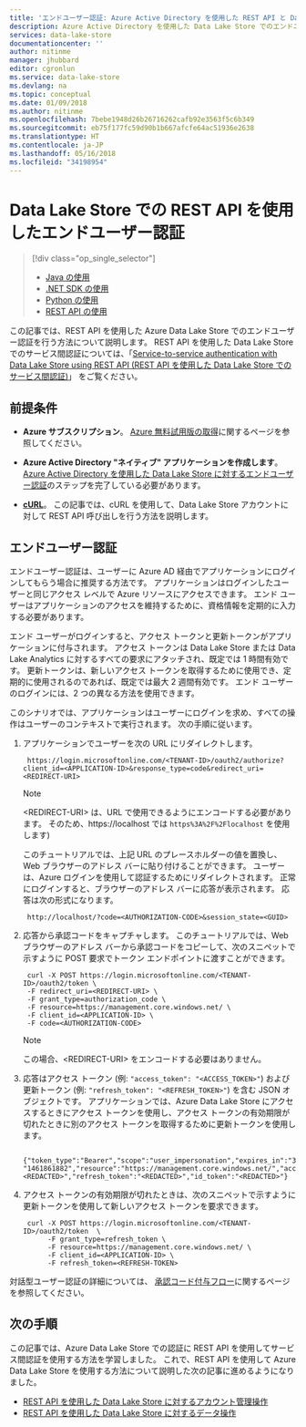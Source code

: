 ```yaml
---
title: 'エンドユーザー認証: Azure Active Directory を使用した REST API と Data Lake Store | Microsoft Docs'
description: Azure Active Directory を使用した Data Lake Store でのエンドユーザー認証に REST API を使用する方法について説明します
services: data-lake-store
documentationcenter: ''
author: nitinme
manager: jhubbard
editor: cgronlun
ms.service: data-lake-store
ms.devlang: na
ms.topic: conceptual
ms.date: 01/09/2018
ms.author: nitinme
ms.openlocfilehash: 7bebe1948d26b26716262cafb92e3563f5c6b349
ms.sourcegitcommit: eb75f177fc59d90b1b667afcfe64ac51936e2638
ms.translationtype: HT
ms.contentlocale: ja-JP
ms.lasthandoff: 05/16/2018
ms.locfileid: "34198954"
---
```

# <a name="end-user-authentication-with-data-lake-store-using-rest-api"></a>Data Lake Store での REST API を使用したエンドユーザー認証
> [!div class="op_single_selector"]
> * [Java の使用](data-lake-store-end-user-authenticate-java-sdk.md)
> * [.NET SDK の使用](data-lake-store-end-user-authenticate-net-sdk.md)
> * [Python の使用](data-lake-store-end-user-authenticate-python.md)
> * [REST API の使用](data-lake-store-end-user-authenticate-rest-api.md)
> 
>  

この記事では、REST API を使用した Azure Data Lake Store でのエンドユーザー認証を行う方法について説明します。 REST API を使用した Data Lake Store でのサービス間認証については、「[Service-to-service authentication with Data Lake Store using REST API (REST API を使用した Data Lake Store でのサービス間認証)](data-lake-store-service-to-service-authenticate-rest-api.md)」 をご覧ください。

## <a name="prerequisites"></a>前提条件

* **Azure サブスクリプション**。 [Azure 無料試用版の取得](https://azure.microsoft.com/pricing/free-trial/)に関するページを参照してください。

* **Azure Active Directory "ネイティブ" アプリケーションを作成します**。 [Azure Active Directory を使用した Data Lake Store に対するエンドユーザー認証](data-lake-store-end-user-authenticate-using-active-directory.md)のステップを完了している必要があります。

* **[cURL](http://curl.haxx.se/)**。 この記事では、cURL を使用して、Data Lake Store アカウントに対して REST API 呼び出しを行う方法を説明します。

## <a name="end-user-authentication"></a>エンドユーザー認証
エンドユーザー認証は、ユーザーに Azure AD 経由でアプリケーションにログインしてもらう場合に推奨する方法です。 アプリケーションはログインしたユーザーと同じアクセス レベルで Azure リソースにアクセスできます。 エンド ユーザーはアプリケーションのアクセスを維持するために、資格情報を定期的に入力する必要があります。

エンド ユーザーがログインすると、アクセス トークンと更新トークンがアプリケーションに付与されます。 アクセス トークンは Data Lake Store または Data Lake Analytics に対するすべての要求にアタッチされ、既定では 1 時間有効です。 更新トークンは、新しいアクセス トークンを取得するために使用でき、定期的に使用されるのであれば、既定では最大 2 週間有効です。 エンド ユーザーのログインには、2 つの異なる方法を使用できます。

このシナリオでは、アプリケーションはユーザーにログインを求め、すべての操作はユーザーのコンテキストで実行されます。 次の手順に従います。

1. アプリケーションでユーザーを次の URL にリダイレクトします。
   
        https://login.microsoftonline.com/<TENANT-ID>/oauth2/authorize?client_id=<APPLICATION-ID>&response_type=code&redirect_uri=<REDIRECT-URI>
   
   > [!NOTE]
   > \<REDIRECT-URI> は、URL で使用できるようにエンコードする必要があります。 そのため、https://localhost では `https%3A%2F%2Flocalhost` を使用します)
   > 
   > 
   
    このチュートリアルでは、上記 URL のプレースホルダーの値を置換し、Web ブラウザーのアドレス バーに貼り付けることができます。 ユーザーは、Azure ログインを使用して認証するためにリダイレクトされます。 正常にログインすると、ブラウザーのアドレス バーに応答が表示されます。 応答は次の形式になります。
   
        http://localhost/?code=<AUTHORIZATION-CODE>&session_state=<GUID>

2. 応答から承認コードをキャプチャします。 このチュートリアルでは、Web ブラウザーのアドレス バーから承認コードをコピーして、次のスニペットで示すように POST 要求でトークン エンドポイントに渡すことができます。
   
        curl -X POST https://login.microsoftonline.com/<TENANT-ID>/oauth2/token \
        -F redirect_uri=<REDIRECT-URI> \
        -F grant_type=authorization_code \
        -F resource=https://management.core.windows.net/ \
        -F client_id=<APPLICATION-ID> \
        -F code=<AUTHORIZATION-CODE>
   
   > [!NOTE]
   > この場合、\<REDIRECT-URI> をエンコードする必要はありません。
   > 
   > 

3. 応答はアクセス トークン (例: `"access_token": "<ACCESS_TOKEN>"`) および更新トークン (例: `"refresh_token": "<REFRESH_TOKEN>"`) を含む JSON オブジェクトです。 アプリケーションでは、Azure Data Lake Store にアクセスするときにアクセス トークンを使用し、アクセス トークンの有効期限が切れたときに別のアクセス トークンを取得するために更新トークンを使用します。
   
        {"token_type":"Bearer","scope":"user_impersonation","expires_in":"3599","expires_on":"1461865782","not_before":    "1461861882","resource":"https://management.core.windows.net/","access_token":"<REDACTED>","refresh_token":"<REDACTED>","id_token":"<REDACTED>"}

4. アクセス トークンの有効期限が切れたときは、次のスニペットで示すように更新トークンを使用して新しいアクセス トークンを要求できます。
   
        curl -X POST https://login.microsoftonline.com/<TENANT-ID>/oauth2/token  \
             -F grant_type=refresh_token \
             -F resource=https://management.core.windows.net/ \
             -F client_id=<APPLICATION-ID> \
             -F refresh_token=<REFRESH-TOKEN>

対話型ユーザー認証の詳細については、 [承認コード付与フロー](https://msdn.microsoft.com/library/azure/dn645542.aspx)に関するページを参照してください。
   
## <a name="next-steps"></a>次の手順
この記事では、Azure Data Lake Store での認証に REST API を使用してサービス間認証を使用する方法を学習しました。 これで、REST API を使用して Azure Data Lake Store を使用する方法について説明した次の記事に進めるようになりました。

* [REST API を使用した Data Lake Store に対するアカウント管理操作](data-lake-store-get-started-rest-api.md)
* [REST API を使用した Data Lake Store に対するデータ操作](data-lake-store-data-operations-rest-api.md)

